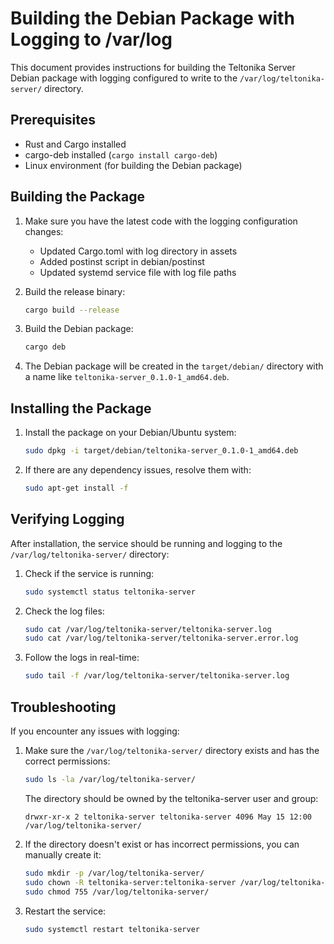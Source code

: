 # Building the Debian Package with Logging to /var/log

This document provides instructions for building the Teltonika Server Debian package with logging configured to write to the `/var/log/teltonika-server/` directory.

## Prerequisites

- Rust and Cargo installed
- cargo-deb installed (`cargo install cargo-deb`)
- Linux environment (for building the Debian package)

## Building the Package

1. Make sure you have the latest code with the logging configuration changes:
   - Updated Cargo.toml with log directory in assets
   - Added postinst script in debian/postinst
   - Updated systemd service file with log file paths

2. Build the release binary:
   ```bash
   cargo build --release
   ```

3. Build the Debian package:
   ```bash
   cargo deb
   ```

4. The Debian package will be created in the `target/debian/` directory with a name like `teltonika-server_0.1.0-1_amd64.deb`.

## Installing the Package

1. Install the package on your Debian/Ubuntu system:
   ```bash
   sudo dpkg -i target/debian/teltonika-server_0.1.0-1_amd64.deb
   ```

2. If there are any dependency issues, resolve them with:
   ```bash
   sudo apt-get install -f
   ```

## Verifying Logging

After installation, the service should be running and logging to the `/var/log/teltonika-server/` directory:

1. Check if the service is running:
   ```bash
   sudo systemctl status teltonika-server
   ```

2. Check the log files:
   ```bash
   sudo cat /var/log/teltonika-server/teltonika-server.log
   sudo cat /var/log/teltonika-server/teltonika-server.error.log
   ```

3. Follow the logs in real-time:
   ```bash
   sudo tail -f /var/log/teltonika-server/teltonika-server.log
   ```

## Troubleshooting

If you encounter any issues with logging:

1. Make sure the `/var/log/teltonika-server/` directory exists and has the correct permissions:
   ```bash
   sudo ls -la /var/log/teltonika-server/
   ```
   
   The directory should be owned by the teltonika-server user and group:
   ```
   drwxr-xr-x 2 teltonika-server teltonika-server 4096 May 15 12:00 /var/log/teltonika-server/
   ```

2. If the directory doesn't exist or has incorrect permissions, you can manually create it:
   ```bash
   sudo mkdir -p /var/log/teltonika-server/
   sudo chown -R teltonika-server:teltonika-server /var/log/teltonika-server/
   sudo chmod 755 /var/log/teltonika-server/
   ```

3. Restart the service:
   ```bash
   sudo systemctl restart teltonika-server
   ```
